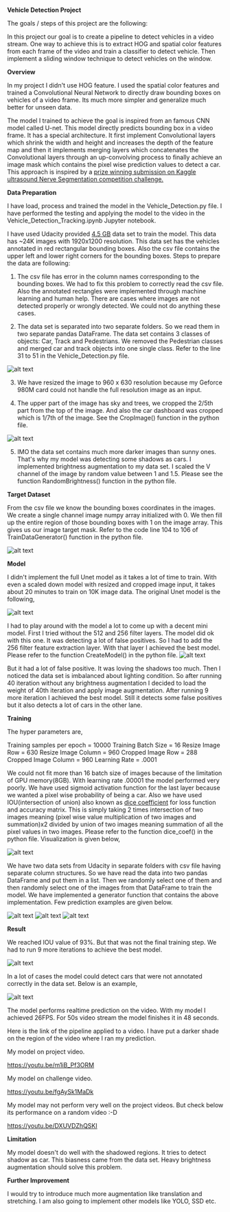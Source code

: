 [//]: # (Image References)
[image1]: ./images/Read_Data.JPG
[image2]: ./images/Cropped.JPG
[image3]: ./images/Target_Mask.JPG
[image4]: ./images/Unet.PNG
[image5]: ./images/model.JPG
[image6]: ./images/IOU.JPG
[image7]: ./images/pred1.PNG
[image8]: ./images/pred2.PNG
[image9]: ./images/pred3.PNG
[image10]: ./images/almost_unet.PNG
[image11]: ./images/better_than_human.png

**Vehicle Detection Project**

The goals / steps of this project are the following:

In this project our goal is to create a pipeline to detect vehicles in a video stream. One way to achieve this is to extract HOG and spatial color features from each frame of the video and train a classifier to detect vehicle. Then implement a sliding window technique to detect vehicles on the window.


**Overview**

In my project I didn't use HOG feature. I used the spatial color features and trained a Convolutional Neural Network to directly draw bounding boxes on vehicles of a video frame. Its much more simpler and generalize much better for unseen data.

The model I trained to achieve the goal is inspired from an famous CNN model called U-net. This model directly predicts bounding box in a video frame. It has a special architecture. It first implement Convolutional layers which shrink the width and height and increases the depth of the feature map and then it implements merging layers which concatenates the Convolutional layers through an up-convolving process to finally achieve an image mask which contains the pixel wise prediction values to detect a car. This approach is inspired by a [prize winning submission on Kaggle ultrasound Nerve Segmentation competition challenge.](https://github.com/jocicmarko/ultrasound-nerve-segmentation)

**Data Preparation**

I have load, process and trained the model in the Vehicle_Detection.py file. I have performed the testing and applying the model to the video in the Vehicle_Detection_Tracking.ipynb Jupyter notebook.

I have used Udacity provided [4.5 GB](https://github.com/udacity/self-driving-car/tree/master/annotations) data set to train the model. This data has ~24K images with 1920x1200 resolution. This data set has the vehicles annotated in red rectangular bounding boxes. Also the csv file contains the upper left and lower right corners for the bounding boxes. Steps to prepare the data are following:

1) The csv file has error in the column names corresponding to the bounding boxes. We had to fix this problem to correctly read the csv file. Also the annotated rectangles were implemented through machine learning and human help. There are cases where images are not detected properly or wrongly detected. We could not do anything these cases.

2) The data set is separated into two separate folders. So we read them in two separate pandas DataFrame. The data set contains 3 classes of objects: Car, Track and Pedestrians. We removed the Pedestrian classes and merged car and track objects into one single class. Refer to the line 31 to 51 in the Vehicle_Detection.py file.

![alt text][image1]

3) We have resized the image to 960 x 630 resolution because my Geforce 980M card could not handle the full resolution image as an input.

4) The upper part of the image has sky and trees, we cropped the 2/5th part from the top of the image. And also the car dashboard was cropped which is 1/7th of the image. See the CropImage() function in the python file.

![alt text][image2]

5) IMO the data set contains much more darker images than sunny ones. That's why my model was detecting some shadows as cars. I implemented brightness augmentation to my data set. I scaled the V channel of the image by random value between 1 and 1.5. Please see the function RandomBrightness() function in the python file.

**Target Dataset**

From the csv file we know the bounding boxes coordinates in the images. We create a single channel image numpy array initialized with 0. We then fill up the entire region of those bounding boxes with 1 on the image array. This gives us our image target mask. Refer to the code line 104 to 106 of TrainDataGenerator() function in the python file.

![alt text][image3]


**Model**

I didn't implement the full Unet model as it takes a lot of time to train. With even a scaled down model with resized and cropped image input, it takes about 20 minutes to train on 10K image data. The original Unet model is the following,

![alt text][image4]

I had to play around with the model a lot to come up with a decent mini model. First I tried without the 512 and 256 filter layers. The model did ok with this one. It was detecting a lot of false positives. So I had to add the 256 filter feature extraction layer. With that layer I achieved the best model. Please refer to the function CreateModel() in the python file.
![alt text][image5]

But it had a lot of false positive. It was loving the shadows too much. Then I noticed the data set is imbalanced about lighting condition. So after running 40 iteration without any brightness augmentation I decided to load the weight of 40th iteration and apply image augmentation. After running 9 more iteration I achieved the best model. Still it detects some false positives but it also detects a lot of cars in the other lane.

**Training**

The hyper parameters are,

Training samples per epoch = 10000
Training Batch Size = 16
Resize Image Row = 630
Resize Image Column = 960
Cropped Image Row = 288
Cropped Image Column = 960
Learning Rate = .0001

We could not fit more than 16 batch size of images because of the limitation of GPU memory(8GB). With learning rate .00001 the model performed very poorly. We have used sigmoid activation function for the last layer because we wanted a pixel wise probability of being a car. Also we have used IOU(intersection of union) also known as [dice coefficient](https://en.wikipedia.org/wiki/S%C3%B8rensen%E2%80%93Dice_coefficient) for loss function and accuracy matrix. This is simply taking 2 times intersection of two images meaning (pixel wise value multiplication of two images and summation)x2 divided by union of two images meaning summation of all the pixel values in two images. Please refer to the function dice_coef() in the python file. Visualization is given below,

![alt text][image6]

We have two data sets from Udacity in separate folders with csv file having separate column structures. So we have read the data into two pandas DataFrame and put them in a list. Then we randomly select one of them and then randomly select one of the images from that DataFrame to train the model. We have implemented a generator function that contains the above implementation. Few prediction examples are given below.

![alt text][image7]
![alt text][image8]
![alt text][image9]


**Result**

We reached IOU value of 93%. But that was not the final training step. We had to run 9 more iterations to achieve the best model.

![alt text][image10]

In a lot of cases the model could detect cars that were not annotated correctly in the data set. Below is an example,

![alt text][image11]

The model performs realtime prediction on the video. With my model I achieved 26FPS. For 50s video stream the model finishes it in 48 seconds.

Here is the link of the pipeline applied to a video. I have put a darker shade on the region of the video where I ran my prediction.


My model on project video.

https://youtu.be/m1iB_Pf3ORM

My model on challenge video.

https://youtu.be/fgAySk1MaDk

My model may not perform very well on the project videos. But check below its performance on a random video :-D

https://youtu.be/DXUVDZhQSKI

**Limitation**

My model doesn't do well with the shadowed regions. It tries to detect shadow as car. This biasness came from the data set. Heavy brightness augmentation should solve this problem.

**Further Improvement**

I would try to introduce much more augmentation like translation and stretching. I am also going to implement other models like YOLO, SSD etc.
